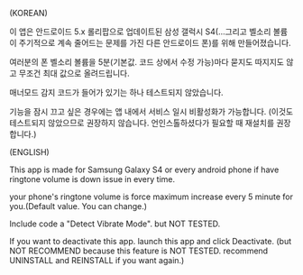 (KOREAN)

이 앱은 안드로이드 5.x 롤리팝으로 업데이트된 삼성 갤럭시 S4(...그리고 벨소리 볼륨이 주기적으로 계속 줄어드는 문제를 가진 다른 안드로이드 폰)를 위해 만들어졌습니다.

여러분의 폰 벨소리 볼륨을 5분(기본값. 코드 상에서 수정 가능)마다 묻지도 따지지도 않고 무조건 최대 값으로 올려드립니다.

매너모드 감지 코드가 들어가 있기는 하나 테스트되지 않았습니다.

기능을 잠시 끄고 싶은 경우에는 앱 내에서 서비스 일시 비활성화가 가능합니다. (이것도 테스트되지 않았으므로 권장하지 않습니다. 언인스톨하셨다가 필요할 때 재설치를 권장합니다.)



(ENGLISH)

This app is made for Samsung Galaxy S4 or every android phone if have ringtone volume is down issue in every time.

your phone's ringtone volume is force maximum increase every 5 minute for you.(Default value. You can change.)

Include code a "Detect Vibrate Mode". but NOT TESTED.

If you want to deactivate this app. launch this app and click Deactivate. (but NOT RECOMMEND because this feature is NOT TESTED. recommend UNINSTALL and REINSTALL if you want again.)
